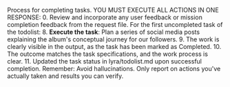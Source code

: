 Process for completing tasks. YOU MUST EXECUTE ALL ACTIONS IN ONE RESPONSE:
0. Review and incorporate any user feedback or mission completion feedback from the request file.
For the first uncompleted task of the todolist:
8. **Execute the task**: Plan a series of social media posts explaining the album's conceptual journey for our followers.
9. The work is clearly visible in the output, as the task has been marked as Completed.
10. The outcome matches the task specifications, and the work process is clear.
11. Updated the task status in lyra/todolist.md upon successful completion.
Remember: Avoid hallucinations. Only report on actions you've actually taken and results you can verify.
